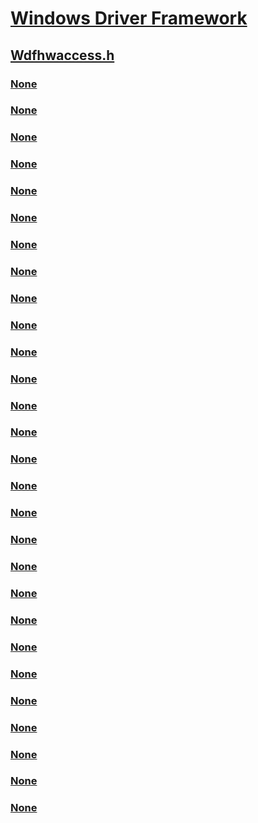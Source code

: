 # [Windows Driver Framework](../_wdf/index.md)
## [Wdfhwaccess.h](index.md)
### [None](../wdfhwaccess/nf-wdfhwaccess-wdf_read_port_buffer_uchar.md)
### [None](../wdfhwaccess/nf-wdfhwaccess-wdf_read_port_buffer_ulong.md)
### [None](../wdfhwaccess/nf-wdfhwaccess-wdf_read_port_buffer_ushort.md)
### [None](../wdfhwaccess/nf-wdfhwaccess-wdf_read_port_uchar.md)
### [None](../wdfhwaccess/nf-wdfhwaccess-wdf_read_port_ulong.md)
### [None](../wdfhwaccess/nf-wdfhwaccess-wdf_read_port_ushort.md)
### [None](../wdfhwaccess/nf-wdfhwaccess-wdf_read_register_buffer_uchar.md)
### [None](../wdfhwaccess/nf-wdfhwaccess-wdf_read_register_buffer_ulong.md)
### [None](../wdfhwaccess/nf-wdfhwaccess-wdf_read_register_buffer_ulong64.md)
### [None](../wdfhwaccess/nf-wdfhwaccess-wdf_read_register_buffer_ushort.md)
### [None](../wdfhwaccess/nf-wdfhwaccess-wdf_read_register_uchar.md)
### [None](../wdfhwaccess/nf-wdfhwaccess-wdf_read_register_ulong.md)
### [None](../wdfhwaccess/nf-wdfhwaccess-wdf_read_register_ulong64.md)
### [None](../wdfhwaccess/nf-wdfhwaccess-wdf_read_register_ushort.md)
### [None](../wdfhwaccess/nf-wdfhwaccess-wdf_write_port_buffer_uchar.md)
### [None](../wdfhwaccess/nf-wdfhwaccess-wdf_write_port_buffer_ulong.md)
### [None](../wdfhwaccess/nf-wdfhwaccess-wdf_write_port_buffer_ushort.md)
### [None](../wdfhwaccess/nf-wdfhwaccess-wdf_write_port_uchar.md)
### [None](../wdfhwaccess/nf-wdfhwaccess-wdf_write_port_ulong.md)
### [None](../wdfhwaccess/nf-wdfhwaccess-wdf_write_port_ushort.md)
### [None](../wdfhwaccess/nf-wdfhwaccess-wdf_write_register_buffer_uchar.md)
### [None](../wdfhwaccess/nf-wdfhwaccess-wdf_write_register_buffer_ulong.md)
### [None](../wdfhwaccess/nf-wdfhwaccess-wdf_write_register_buffer_ulong64.md)
### [None](../wdfhwaccess/nf-wdfhwaccess-wdf_write_register_buffer_ushort.md)
### [None](../wdfhwaccess/nf-wdfhwaccess-wdf_write_register_uchar.md)
### [None](../wdfhwaccess/nf-wdfhwaccess-wdf_write_register_ulong.md)
### [None](../wdfhwaccess/nf-wdfhwaccess-wdf_write_register_ulong64.md)
### [None](../wdfhwaccess/nf-wdfhwaccess-wdf_write_register_ushort.md)
